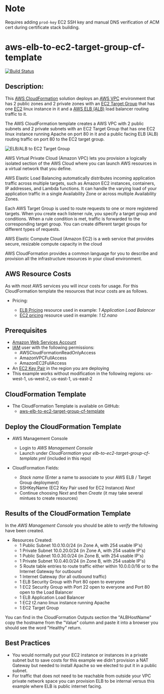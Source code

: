 # Note

Requires adding `prod-key` EC2 SSH key and manual DNS verification of ACM cert during certificate stack building.

# aws-elb-to-ec2-target-group-cf-template
[![Build Status](https://travis-ci.org/getcft/aws-elb-to-ec2-target-group-cf-template.svg?branch=master)](https://travis-ci.org/getcft/aws-elb-to-ec2-target-group-cf-template)

## Description:

This <a href="https://aws.amazon.com/cloudformation/" target="_blank">AWS CloudFormation</a> solution deploys an <a href="https://aws.amazon.com/vpc/" target="_blank">AWS VPC</a> environment that has 2 public zones and 2 private zones with an <a href="https://docs.aws.amazon.com/elasticloadbalancing/latest/application/load-balancer-target-groups.html" target="_blank">EC2 Target Group</a> that has one <a href="https://aws.amazon.com/ec2/" target="_blank">EC2</a> linux instance in it and a <a href="https://aws.amazon.com/elasticloadbalancing/" target="_blank">AWS ELB (ALB)</a> load balancer routing traffic to it.

The AWS CloudFormation template creates a AWS VPC with 2 public subnets and 2 private subnets with an EC2 Target Group that has one EC2 linux instance running Apache on port 80 in it and a public facing ELB (ALB) routing traffic on port 80 to the EC2 target group.

<img src="elb-to-target-group.png" alt="ELB/ALB to EC2 Target Group" />

AWS Virtual Private Cloud (Amazon VPC) lets you provision a logically isolated section of the AWS Cloud where you can launch AWS resources in a virtual network that you define.

AWS Elastic Load Balancing automatically distributes incoming application traffic across multiple targets, such as Amazon EC2 instances, containers, IP addresses, and Lambda functions. It can handle the varying load of your application traffic in a single Availability Zone or across multiple Availability Zones.

Each AWS Target Group is used to route requests to one or more registered targets. When you create each listener rule, you specify a target group and conditions. When a rule condition is met, traffic is forwarded to the corresponding target group. You can create different target groups for different types of requests.

AWS Elastic Compute Cloud (Amazon EC2) is a web service that provides secure, resizable compute capacity in the cloud

AWS CloudFormation provides a common language for you to describe and provision all the infrastructure resources in your cloud environment.


## AWS Resource Costs

As with most AWS services you will incur costs for usage. For this CloudFormation template the resources that incur costs are as follows.

* Pricing:

   * <a href="https://aws.amazon.com/elasticloadbalancing/pricing/" target="_blank">ELB Pricing</a> resource used in example: *1 Application Load Balancer*
   * <a href="https://aws.amazon.com/ec2/pricing/on-demand/" target="_blank">EC2 pricing</a> resource used in example: *1 t2.nano*

## Prerequisites

* <a href="https://aws.amazon.com" target="_blank"> Amazon Web Services Account</a>
* <a href="https://aws.amazon.com/iam/" target="_blank">IAM</a> user with the following permissions:
   * AWSCloudFormationReadOnlyAccess
   * AmazonVPCFullAccess
   * AmazonEC2FullAccess
* An <a href="https://docs.aws.amazon.com/AWSEC2/latest/UserGuide/ec2-key-pairs.html" target="_blank">EC2 Key Pair</a> in the region you are deploying
* This example works without modification in the following regions: us-west-1, us-west-2, us-east-1, us-east-2

## CloudFormation Template

* The CloudFormation Template is available on GitHub:
   * <a href="https://github.com/getcft/aws-elb-to-ec2-target-group-cf-template" target="_blank">aws-elb-to-ec2-target-group-cf-template</a>

## Deploy the CloudFormation Template

* AWS Management Console

   * Login to *AWS Management Console*
   * Launch under *CloudFormation* your *elb-to-ec2-target-group-cf-template.yml* (included in this repo)

* CloudFormation Fields:

   * *Stack name* (Enter a name to associate to your AWS ELB / Target Group deployment)
   * SSHKeyName (EC2 Key Pair used for EC2 Instance) *Next*
   * Continue choosing *Next* and then *Create* (it may take several mintues to create resources)

## Results of the CloudFormation Template

In the *AWS Management Console* you should be able to *verify* the following have been created.

* Resources Created:
  * 1 Public Subnet 10.0.10.0/24 (in Zone A, with 254 usable IP's)
  * 1 Private Subnet 10.0.20.0/24 (in Zone A, with 254 usable IP's)
  * 1 Public Subnet 10.0.30.0/24 (in Zone B, with 254 usable IP's)
  * 1 Private Subnet 10.0.40.0/24 (in Zone B, with 254 usable IP's)
  * 5 Route table entries to route traffic either within 10.0.0.0/16 or to the Internet Gateway for outbound
  * 1 Internet Gateway (for all outbound traffic)
  * 1 ELB Security Group with Port 80 open to everyone
  * 1 EC2 Security Group with Port 22 open to everyone and Port 80 open to the Load Balancer
  * 1 ELB Application Load Balancer
  * 1 EC2 t2.nano linux instance running Apache
  * 1 EC2 Target Group

You can find in the CloudFormation Outputs section the "ALBHostName" copy the hostname from the "Value" column and paste it into a browser you should see the word "Healthy" return.

## Best Practices

* You would normally put your EC2 instance or instances in a private subnet but to save costs for this example we didn't provision a NAT Gateway but needed to install Apache so we elected to put it in a public subnet.
* For traffic that does not need to be reachable from outside your VPC private network space you can provision ELB to be internal versus this example where ELB is public internet facing.
